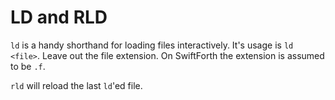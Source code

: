 # LD and RLD

`ld` is a handy shorthand for loading files interactively.  It's usage is `ld <file>`.  Leave out the file extension.  On SwiftForth the extension is assumed to be `.f`.

`rld` will reload the last `ld`'ed file.

